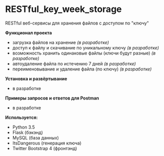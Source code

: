 # RESTful_key_week_storage
RESTful веб-сервисы для хранения файлов с доступом по "ключу"

**Функционал проекта**
- загрузка файлов на хранение *(в разработке)*
- доступ к файлу и скачивание по уникальному ключу *(в разработке)*
- возможность хранить одинаковые файлы (ключи будут разные) *(в разработке)*
- автоудаление файла по истечению 7 дней *(в разработке)*
- переименовывание и удаление файла (по ключу) *(в разработке)*

**Установка и развёртывание**
- в разработке

**Примеры запросов и ответов для Postman**
- в разработке

**Используется:**
- Python 3.5
- Flask (бэкэнд)
- MySQL (база данных)
- ItsDangerous (генерация ключа)
- Twitter Bootstrap 4 (фронтэнд)